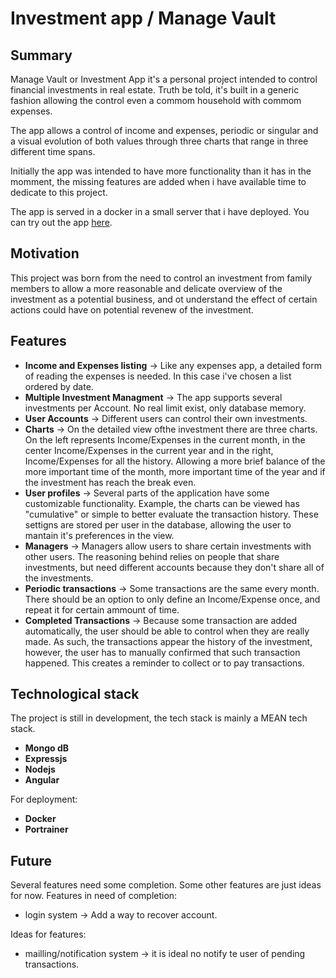 # Investment app / Manage Vault

## Summary
Manage Vault or Investment App it's a personal project intended to control financial investments in real estate. Truth be told, it's built in a generic fashion allowing the control even a commom household with commom expenses.

The app allows a control of income and expenses, periodic or singular and a visual evolution of both values through three charts that range in three different time spans.

Initially the app was intended to have more functionality than it has in the momment, the missing features are added when i have available time to dedicate to this project.

The app is served in a docker in a small server that i have deployed.
You can try out the app [here](http://94.62.211.190:8082/).

## Motivation
This project was born from the need to control an investment from family members to allow a more reasonable and delicate overview of the investment as a potential business, and ot understand the effect of certain actions could have on potential revenew of the investment.

## Features
* **Income and Expenses listing** -> Like any expenses app, a detailed form of reading the expenses is needed. In this case i've chosen a list ordered by date.
* **Multiple Investment Managment** -> The app supports several investments per Account. No real limit exist, only database memory.
* **User Accounts** -> Different users can control their own investments.
* **Charts** -> On the detailed view ofthe investment there are three charts. On the left represents Income/Expenses in the current month, in the center Income/Expenses in the current year and in the right, Income/Expenses for all the history. Allowing a more brief balance of the more important time of the month, more important time of the year and if the investment has reach the break even.
* **User profiles** -> Several parts of the application have some customizable functionality. Example, the charts can be viewed has "cumulative" or simple to better evaluate the transaction history. These settigns are stored per user in the database, allowing the user to mantain it's preferences in the view.
* **Managers** -> Managers allow users to share certain investments with other users. The reasoning behind relies on people that share investments, but need different accounts because they don't share all of the investments.
* **Periodic transactions** -> Some transactions are the same every month. There should be an option to only define an Income/Expense once, and repeat it for certain ammount of time.
* **Completed Transactions** -> Because some transaction are added automatically, the user should be able to control when they are really made. As such, the transactions appear the history of the investment, however, the user has to manually confirmed that such transaction happened. This creates a reminder to collect or to pay transactions.

## Technological stack
The project is still in development, the tech stack is mainly a MEAN tech stack.
* **Mongo dB**
* **Expressjs**
* **Nodejs**
* **Angular**

For deployment:
* **Docker**
* **Portrainer**

## Future
Several features need some completion. Some other features are just ideas for now.
Features in need of completion:
* login system -> Add a way to recover account.

Ideas for features:
* mailling/notification system -> it is ideal no notify te user of pending transactions.
